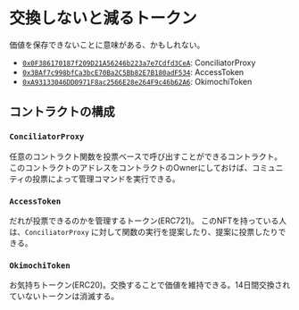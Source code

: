 # 交換しないと減るトークン

価値を保存できないことに意味がある、かもしれない。


- [`0x0F386170187f209D21A56246b223a7e7Cdfd3CeA`](https://mumbai.polygonscan.com/address/0x0F386170187f209D21A56246b223a7e7Cdfd3CeA): ConciliatorProxy
- [`0x3BAf7c998bfCa3bcE70Ba2C5Bb82E7B180adF534`](https://mumbai.polygonscan.com/address/0x3BAf7c998bfCa3bcE70Ba2C5Bb82E7B180adF534): AccessToken
- [`0xA93133046DD0971F8ac2566E28e264F9c46b62A6`](https://mumbai.polygonscan.com/address/0xA93133046DD0971F8ac2566E28e264F9c46b62A6): OkimochiToken

## コントラクトの構成

### `ConciliatorProxy`
任意のコントラクト関数を投票ベースで呼び出すことができるコントラクト。
このコントラクトのアドレスをコントラクトのOwnerにしておけば、コミュニティの投票によって管理コマンドを実行できる。

### `AccessToken`
だれが投票できるのかを管理するトークン(ERC721)。
このNFTを持っている人は、`ConciliatorProxy` に対して関数の実行を提案したり、提案に投票したりできる。

### `OkimochiToken`
お気持ちトークン(ERC20)。交換することで価値を維持できる。14日間交換されていないトークンは消滅する。

